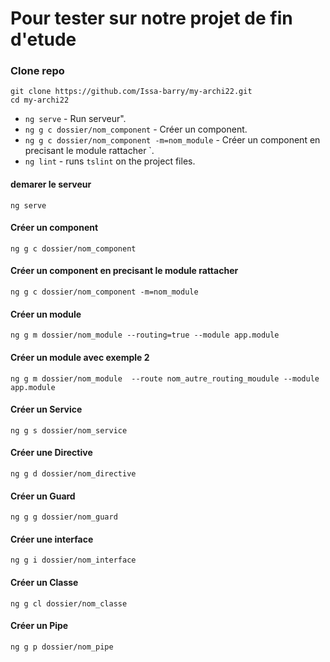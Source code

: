 # Pour tester sur notre projet de fin d'etude

### Clone   repo

```shell
git clone https://github.com/Issa-barry/my-archi22.git
cd my-archi22
```

* `ng serve` -  Run serveur".
* `ng g c dossier/nom_component` - Créer un component.
* `ng g c dossier/nom_component -m=nom_module` - Créer un component en precisant le module rattacher `.
* `ng lint` - runs `tslint` on the project files.
 




#### demarer le serveur
```ng serve```
#### Créer un component
```
ng g c dossier/nom_component
``` 

#### Créer un component en precisant le module rattacher
```
ng g c dossier/nom_component -m=nom_module
```
#### Créer un module
```
ng g m dossier/nom_module --routing=true --module app.module  

```

#### Créer un module avec exemple 2
 
```
ng g m dossier/nom_module  --route nom_autre_routing_moudule --module app.module 

```

#### Créer un Service
 
```
ng g s dossier/nom_service 

```

#### Créer une Directive
 
```
ng g d dossier/nom_directive

```
#### Créer un Guard
 
```
ng g g dossier/nom_guard

```
#### Créer une interface
 
```
ng g i dossier/nom_interface 

```
#### Créer un Classe
 
```
ng g cl dossier/nom_classe 

```

#### Créer un Pipe
 
```
ng g p dossier/nom_pipe 

```
